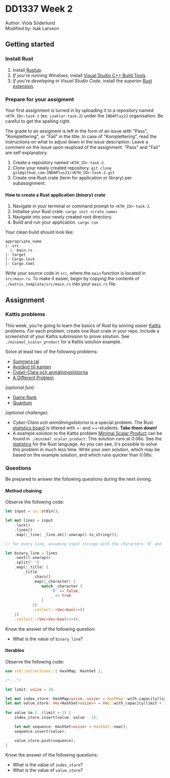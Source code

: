 # DD1337 Week 2
Author: Viola Söderlund   
Modified by: Isak Larsson
## Getting started

### Install Rust

1) Install [Rustup](https://rustup.rs/).
2) _If you're running Windows_, install [Visual Studio C++ Build Tools](https://visualstudio.microsoft.com/visual-cpp-build-tools/).
3)  _If you're developing in Visual Studio Code_, install the *superior* [Rust extension](https://marketplace.visualstudio.com/items?itemName=rust-lang.rust-analyzer).

### Prepare for your assigment

Your first assignment is turned in by uploading it to a repository named `<KTH_ID>-task-2` (ex. ``isaklar-task-2``) under the `INDAPlus22` organisation. Be careful to get the spelling right.

The grade to an assigment is left in the form of an issue with "Pass", "Komplettering", or "Fail" in the title. In case of "Komplettering", read the instructions on what to adjust down in the issue description. Leave a comment on the issue upon reupload of the assignment. "Pass" and "Fail" are self explanatory. 

1) Create a repository named `<KTH_ID>-task-2`.
2) Clone your newly created repository.
`git clone git@github.com:INDAPlus21/<KTH_ID>-task-2.git`
3) Create one Rust crate (term for application or library) per subassignment. 

#### How to create a Rust application (_binary_) crate

1) Navigate in your terminal or command prompt to `<KTH_ID>-task-2`.
2) Initialise your Rust crate.
`cargo init <crate_name>`
3) Navigate into your newly created root directory.
4) Build and run your application.
`cargo run`

Your clean build should look like:
```
appropriate_name
|- src
  |- main.rs
|- target
|- Cargo.lock
|- Cargo.toml
```

Write your source code in `src`, where the `main` function is located in `src/main.rs`. To make it easier, begin by copying the contents of `./kattis_template/src/main.rs` into your `main.rs` file.

## Assignment

### Kattis problems

This week, you're going to learn the basics of Rust by solving easier [Kattis](https://kth.kattis.com) problems. For each problem, create one Rust crate in your repo. Include a screenshot of your Kattis submission to prove solution. See `./minimal_scalar_product` for a Kattis solution example.

Solve at least two of the following problems:
- [Summera tal](https://kth.kattis.com/problems/kth.javap.sumsort)
- [Avstånd till kanten](https://kth.kattis.com/problems/kth.javap.kant)
- [Cyber-Clara och anmälningslistorna](https://kth.kattis.com/problems/kth.grupdat.anmalningslistorna)
- [A Different Problem](https://kth.kattis.com/problems/different)

_(optional fun)_:
- [Game Rank](https://open.kattis.com/problems/gamerank)
- [Quantum](https://open.kattis.com/problems/quantum)

_(optional challenge)_:
- _Cyber-Clara och anmälningslistorna_ is a special problem. The Rust [statistics board](https://kth.kattis.com/problems/kth.grupdat.anmalningslistorna/statistics) is littered with +- and ++-students. **Take them down!**
- A example solution to the Kattis problem [Minimal Scalar Product](https://open.kattis.com/problems/minimumscalar) can be found in `./minimal_scalar_product`. This solution runs at 0.06s. See the [statistics](https://open.kattis.com/problems/minimumscalar/statistics) for the Rust language. As you can see, it's possible to solve this problem in much less time. Write your own solution, which may be based on the example solution, and which runs quicker than 0.06s.

### Questions

Be prepared to answer the following questions during the next övning.

#### Method chaining

Observe the following code:

```rust
let input = io::stdin();

let mut lines = input
    .lock()
    .lines()
    .map(|_line| _line.ok().unwrap().to_string());

// for every line, assuming input strings with the characters '0' and '1' seperated by whitelines

let binary_line = lines
    .next().unwrap()
    .split(" ")
    .map(|_title| {
        _title
            .chars()
            .map(|_character| {
                match _character {
                    '0' => false,
                    _ => true
                }
            })
            .collect::<Vec<bool>>()
    })
    .collect::<Vec<Vec<bool>>>();
```

Know the answer of the following question:
- What is the value of `binary_line`?

#### Iterables

Observe the following code:

```rust
use std::collections::{ HashMap, HashSet };

/*...*/

let limit: usize = 10;

let mut index_store: HashMap<usize, usize> = HashMap::with_capacity(limit + 1);
let mut value_store: Vec<HashSet<usize>> = Vec::with_capacity(limit + 1);
        
for value in 1..(limit + 1) {
    index_store.insert(value, value - 1);

    let mut sequence: HashSet<usize> = HashSet::new();
    sequence.insert(value);

    value_store.push(sequence);
}
```

Know the answer of the following questions:
- What is the value of `index_store`?
- What is the value of `value_store`?

